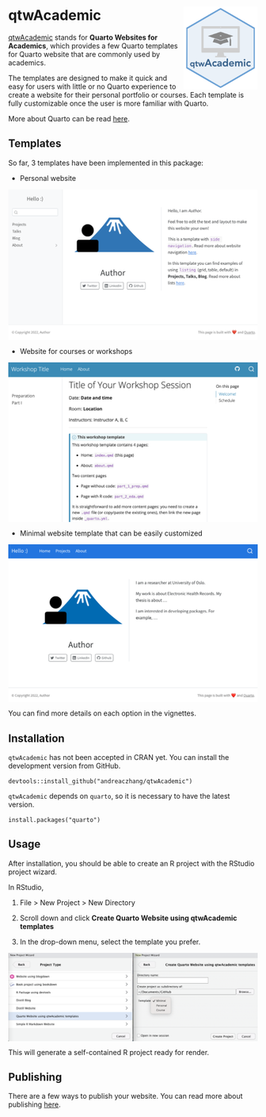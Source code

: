 # qtwAcademic <a href="https://andreaczhang.github.io/qtwAcademic/"><img src="man/figures/logo_qtwAcademic.png" align="right" width="150" /></a>


[qtwAcademic](https://andreaczhang.github.io/qtwAcademic/) stands for **Quarto Websites for Academics**, which
provides a few Quarto templates for Quarto website that are commonly used by academics. 

The templates are designed to make it quick and easy for users with little or no Quarto experience to create a website for their personal portfolio or courses. Each template is fully customizable once the user is more familiar with Quarto. 

More about Quarto can be read [here](https://quarto.org).

## Templates

So far, 3 templates have been implemented in this package:

- Personal website 

<img src="vignettes/img/v_pers_1.png" align="center" width="600" /></a>

- Website for courses or workshops

<img src="vignettes/img/v_course_1.png" align="center" width="600" /></a>

- Minimal website template that can be easily customized

<img src="vignettes/img/v_min_2.png" align="center" width="600" /></a>

You can find more details on each option in the vignettes.



## Installation

`qtwAcademic` has not been accepted in CRAN yet. You can install the development version from GitHub. 

```
devtools::install_github("andreaczhang/qtwAcademic")
```

`qtwAcademic` depends on `quarto`, so it is necessary to have the latest version.

```
install.packages("quarto")
```

## Usage 

After installation, you should be able to create an R project with the RStudio project wizard.

In RStudio,

1. File > New Project > New Directory

2. Scroll down and click **Create Quarto Website using qtwAcademic templates**

3. In the drop-down menu, select the template you prefer. 

<img src="man/figures/proj_wizard.png" align="center" width="800" /></a>

This will generate a self-contained R project ready for render.


## Publishing

There are a few ways to publish your website. You can read more about publishing [here](https://quarto.org/docs/publishing/). 


